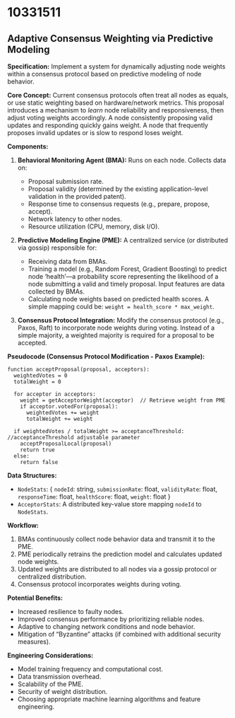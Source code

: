 # 10331511

## Adaptive Consensus Weighting via Predictive Modeling

**Specification:** Implement a system for dynamically adjusting node weights within a consensus protocol based on predictive modeling of node behavior.

**Core Concept:** Current consensus protocols often treat all nodes as equals, or use static weighting based on hardware/network metrics. This proposal introduces a mechanism to *learn* node reliability and responsiveness, then adjust voting weights accordingly. A node consistently proposing valid updates and responding quickly gains weight. A node that frequently proposes invalid updates or is slow to respond loses weight.

**Components:**

1.  **Behavioral Monitoring Agent (BMA):** Runs on each node. Collects data on:
    *   Proposal submission rate.
    *   Proposal validity (determined by the existing application-level validation in the provided patent).
    *   Response time to consensus requests (e.g., prepare, propose, accept).
    *   Network latency to other nodes.
    *   Resource utilization (CPU, memory, disk I/O).

2.  **Predictive Modeling Engine (PME):** A centralized service (or distributed via gossip) responsible for:
    *   Receiving data from BMAs.
    *   Training a model (e.g., Random Forest, Gradient Boosting) to predict node ‘health’—a probability score representing the likelihood of a node submitting a valid and timely proposal. Input features are data collected by BMAs.
    *   Calculating node weights based on predicted health scores.  A simple mapping could be: `weight = health_score * max_weight`.

3.  **Consensus Protocol Integration:** Modify the consensus protocol (e.g., Paxos, Raft) to incorporate node weights during voting.  Instead of a simple majority, a weighted majority is required for a proposal to be accepted.

**Pseudocode (Consensus Protocol Modification - Paxos Example):**

```
function acceptProposal(proposal, acceptors):
  weightedVotes = 0
  totalWeight = 0

  for acceptor in acceptors:
    weight = getAcceptorWeight(acceptor)  // Retrieve weight from PME
    if acceptor.votedFor(proposal):
      weightedVotes += weight
      totalWeight += weight

  if weightedVotes / totalWeight >= acceptanceThreshold: //acceptanceThreshold adjustable parameter
    acceptProposalLocal(proposal)
    return true
  else:
    return false
```

**Data Structures:**

*   `NodeStats`: { `nodeId`: string, `submissionRate`: float, `validityRate`: float, `responseTime`: float, `healthScore`: float, `weight`: float }
*   `AcceptorStats`: A distributed key-value store mapping `nodeId` to `NodeStats`.

**Workflow:**

1.  BMAs continuously collect node behavior data and transmit it to the PME.
2.  PME periodically retrains the prediction model and calculates updated node weights.
3.  Updated weights are distributed to all nodes via a gossip protocol or centralized distribution.
4.  Consensus protocol incorporates weights during voting.

**Potential Benefits:**

*   Increased resilience to faulty nodes.
*   Improved consensus performance by prioritizing reliable nodes.
*   Adaptive to changing network conditions and node behavior.
*   Mitigation of “Byzantine” attacks (if combined with additional security measures).

**Engineering Considerations:**

*   Model training frequency and computational cost.
*   Data transmission overhead.
*   Scalability of the PME.
*   Security of weight distribution.
*   Choosing appropriate machine learning algorithms and feature engineering.